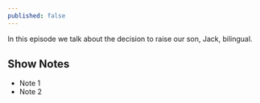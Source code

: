 ```yaml
---
published: false
---
```

In this episode we talk about the decision to raise our son, Jack, bilingual.

## Show Notes
- Note 1
- Note 2
